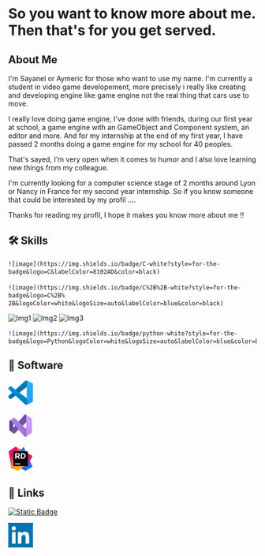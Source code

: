 
# So you want to know more about me. Then that's for you get served.




## About Me
I'm Sayanel or Aymeric for those who want to use my name. I'm currently a student in video game developement, more precisely i really like creating and developing engine like game engine not the real thing that cars use to move.

I really love doing game engine, I've done with friends, during our first year at school, a game engine with an GameObject and Component system, an editor and more. And for my internship at the end of my first year, I have passed 2 months doing a game engine for my school for 40 peoples.

That's sayed, I'm very open when it comes to humor and I also love learning new things from my colleague.

I'm currently looking for a computer science stage of 2 months around Lyon or Nancy in France for my second year internship. So if you know someone that could be interested by my profil ....

Thanks for reading my profil, I hope it makes you know more about me !!

## 🛠 Skills
	![image](https://img.shields.io/badge/C-white?style=for-the-badge&logo=C&labelColor=8102AD&color=black)

	![image](https://img.shields.io/badge/C%2B%2B-white?style=for-the-badge&logo=C%2B%	2B&logoColor=white&logoSize=auto&labelColor=blue&color=black)

<img src="https://img.shields.io/badge/C-white?style=for-the-badge&logo=C&labelColor=8102AD&color=black" alt="Img1" width="128" height="56">

<img src="https://img.shields.io/badge/C%2B%2B-white?style=for-the-badge&logo=C%2B%2B&logoColor=white&logoSize=auto&labelColor=blue&color=black" alt="Img2" width="128" height="56">

<img src="https://img.shields.io/badge/python-white?style=for-the-badge&logo=Python&logoColor=white&logoSize=auto&labelColor=blue&color=black" alt="Img3" width="220" height="56">

	![image](https://img.shields.io/badge/python-white?style=for-the-	badge&logo=Python&logoColor=white&logoSize=auto&labelColor=blue&color=black)


## 💾 Software

![image](/resources/Visual_Studio_Code_1.35_icon.png)

![image](/resources/Visual_Studio_Icon_2022.png)

![image](/resources/JetBrains_Rider_Icon.png)


## 🔗 Links
[![Static Badge](https://img.shields.io/badge/Portfolio-white?style=for-the-badge&color=black)](https://portfolio-aymeric-matte.my.canva.site/)

[![Static Badge](/resources/LinkedIn_logo_initials.jpg)](https://www.linkedin.com/in/aymeric-matte/)

